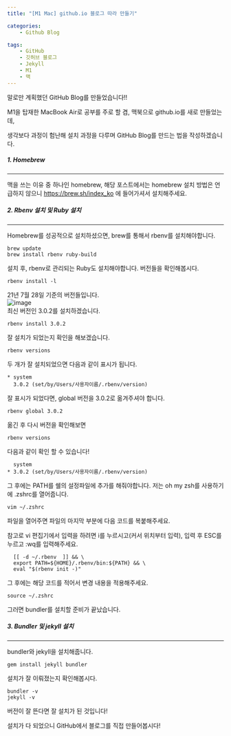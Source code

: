 ```yaml
---
title: "[M1 Mac] github.io 블로그 따라 만들기"

categories:
    - Github Blog

tags: 
    - GitHub
    - 깃허브 블로그
    - Jekyll
    - M1
    - 맥
---
```



말로만 계획했던 GitHub Blog를 만들었습니다!!  


M1을 탑재한 MacBook Air로 공부를 주로 할 겸, 맥북으로 github.io를 새로 만들었는데,  


생각보다 과정이 험난해 설치 과정을 다루며 GitHub Blog를 만드는 법을 작성하겠습니다.

##### 1. Homebrew
---
맥을 쓰는 이유 중 하나인 homebrew, 해당 포스트에서는 homebrew 설치 방법은 언급하지 않으니 <https://brew.sh/index_ko> 에 들어가셔서 설치해주세요.

##### 2. Rbenv 설치 및 Ruby 설치
---
Homebrew를 성공적으로 설치하셨으면, brew를 통해서 rbenv를 설치해야합니다.
```
brew update
brew install rbenv ruby-build
```
설치 후, rbenv로 관리되는 Ruby도 설치해야합니다. 버전들을 확인해봅시다.
```
rbenv install -l
```
21년 7월 28일 기준의 버전들입니다.  
![image](https://user-images.githubusercontent.com/63240477/127285559-39adbb44-d0b2-4a2a-860a-4809b7d49579.png)  
최신 버전인 3.0.2를 설치하겠습니다.
```
rbenv install 3.0.2
```
잘 설치가 되었는지 확인을 해보겠습니다.
```
rbenv versions
```
두 개가 잘 설치되었으면 다음과 같이 표시가 됩니다.

```
* system
  3.0.2 (set/by/Users/사용자이름/.rbenv/version)
```
잘 표시가 되었다면, global 버전을 3.0.2로 옮겨주셔야 합니다.
```
rbenv global 3.0.2
```
옮긴 후 다시 버전을 확인해보면
```
rbenv versions
```
다음과 같이 확인 할 수 있습니다!
```
  system
* 3.0.2 (set/by/Users/사용자이름/.rbenv/version)
```
그 후에는 PATH를 쉘의 설정파일에 추가를 해줘야합니다. 저는 oh my zsh를 사용하기에 .zshrc를 열어줍니다.
```
vim ~/.zshrc
```
파일을 열어주면 파일의 마지막 부분에 다음 코드를 복붙해주세요.  


참고로 vi 편집기에서 입력을 하려면 i를 누르시고(커서 위치부터 입력), 입력 후 ESC를 누르고 :wq를 입력해주세요.
```
  [[ -d ~/.rbenv  ]] && \
  export PATH=${HOME}/.rbenv/bin:${PATH} && \
  eval "$(rbenv init -)"
```
그 후에는 해당 코드를 적어서 변경 내용을 적용해주세요.
```
source ~/.zshrc
```
그러면 bundler를 설치할 준비가 끝났습니다.

##### 3. Bundler 및 jekyll 설치
---
bundler와 jekyll을 설치해줍니다.
```
gem install jekyll bundler
```
설치가 잘 이뤄졌는지 확인해봅시다.
```
bundler -v
jekyll -v
```
버전이 잘 뜬다면 잘 설치가 된 것입니다!  


설치가 다 되었으니 GitHub에서 블로그를 직접 만들어봅시다!




